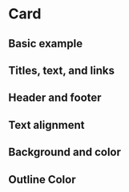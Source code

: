 # Card

## Basic example

<code-preview>
  <template>
    <div class="flex flex-col w-full overflow-auto bg-white border border-gray-400 rounded sm:w-2/5">
      <img src="https://picsum.photos/500/250" alt="placeholder" class="object-cover h-48 min-w-full" />
      <div class="p-4 h-2/3">
        <h5 class="mb-3 text-xl font-medium">Card With top Image</h5>
        <p class="m-0 mb-4">Some quick example text to build on the card title and make up the bulk of the card's content.</p>
        <a href="#!" role="button" class="inline-block px-3 py-2 text-base font-normal leading-6 text-center text-white align-middle bg-blue-600 border-transparent border-solid rounded cursor-pointer hover:bg-blue-700 hover:no-underline focus:outline-none active:bg-blue-700 active:no-underline">Go somewhere</a>
      </div>
    </div>
  </template>
</code-preview>

<code-preview>
  <template>
    <div class="flex flex-col w-full overflow-auto bg-white border border-gray-400 rounded sm:w-2/5">
      <div class="p-4 h-2/3">
        <h5 class="mb-3 text-xl font-medium">Card With bottom Image</h5>
        <p class="m-0 mb-4">Some quick example text to build on the card title and make up the bulk of the card's content.</p>
        <a href="#!" role="button" class="inline-block px-3 py-2 text-base font-normal leading-6 text-center text-white align-middle bg-blue-600 border-transparent border-solid rounded cursor-pointer hover:bg-blue-700 hover:no-underline focus:outline-none active:bg-blue-700 active:no-underline">Go somewhere</a>
      </div>
      <img src="https://picsum.photos/500/250" alt="placeholder" class="object-cover h-48 min-w-full" />
    </div>
  </template>
</code-preview>

<code-preview>
  <template>
    <div class="flex flex-col w-full overflow-auto bg-white border border-gray-400 rounded sm:w-2/5 sm:flex-row">
      <div class="w-full sm:w-1/3"><img src="https://picsum.photos/640/250" alt="placeholder" class="object-cover min-h-full"/></div>
      <div class="w-full p-4 sm:w-2/3">
        <h5 class="mb-3 text-xl font-medium">Card with right Image</h5>
        <p class="m-0 mb-4">Some quick example text to build on the card title and make up the bulk of the card's content.</p>
        <a
          href="#!"
          role="button"
          class="inline-block px-3 py-2 text-base font-normal leading-6 text-center text-white align-middle bg-blue-600 border-transparent border-solid rounded cursor-pointer hover:bg-blue-700 hover:no-underline focus:outline-none active:bg-blue-700 active:no-underline"
          >Go somewhere</a
        >
      </div>
    </div>
  </template>
</code-preview>

<code-preview>
  <template>
    <div class="flex flex-col w-full overflow-auto bg-white border border-gray-400 rounded sm:w-2/5 sm:flex-row-reverse">
      <div class="w-full sm:w-1/3"><img src="https://picsum.photos/640/250" alt="placeholder" class="object-cover min-h-full"/></div>
      <div class="w-full p-4 sm:w-2/3">
        <h5 class="mb-3 text-xl font-medium">Card with right Image</h5>
        <p class="m-0 mb-4">Some quick example text to build on the card title and make up the bulk of the card's content.</p>
        <a
          href="#!"
          role="button"
          class="inline-block px-3 py-2 text-base font-normal leading-6 text-center text-white align-middle bg-blue-600 border-transparent border-solid rounded cursor-pointer hover:bg-blue-700 hover:no-underline focus:outline-none active:bg-blue-700 active:no-underline"
          >Go somewhere</a
        >
      </div>
    </div>
  </template>
</code-preview>

<code-preview>
  <template>
    <div class="relative w-full overflow-auto text-white bg-white border border-gray-400 rounded sm:w-2/5">
      <div class="relative z-10 p-4">
        <h5 class="mb-3 text-xl font-medium">Overlayed Card</h5>
        <p class="m-0 mb-4">Some quick example text to build on the card title and make up the bulk of the card's content.</p>
        <a
          href="#!"
          role="button"
          class="inline-block px-3 py-2 text-base font-normal leading-6 text-center text-white align-middle bg-blue-600 border-transparent border-solid rounded cursor-pointer hover:bg-blue-700 hover:no-underline focus:outline-none active:bg-blue-700 active:no-underline"
          >Go somewhere</a
        >
      </div>
      <img src="https://picsum.photos/640" alt="placeholder" class="absolute top-0 object-cover w-full h-full" />
    </div>
  </template>
</code-preview>

## Titles, text, and links

<code-preview>
  <template>
    <div class="w-full overflow-auto bg-white border border-gray-400 rounded sm:w-2/5">
      <div class="p-4">
        <h5 class="text-xl font-medium">Card title</h5>
        <h6 class="mb-2 text-base font-medium text-gray-700">Card subtitle</h6>
        <p class="m-0 mb-4">Some quick example text to build on the card title and make up the bulk of the card's content.</p>
        <a href="#!" class="inline-block py-2 text-base font-normal leading-6 text-center text-blue-600 align-middle border-transparent border-solid rounded cursor-pointer hover:text-blue-700 active:text-blue-700 hover:underline active:underline focus:outline-none">Card Link</a>
        <a href="#!" class="inline-block px-3 py-2 text-base font-normal leading-6 text-center text-blue-600 align-middle border-transparent border-solid rounded cursor-pointer hover:text-blue-700 active:text-blue-700 hover:underline active:underline focus:outline-none">Another Link</a>
      </div>
    </div>
  </template>
</code-preview>

## Header and footer

<code-preview>
  <template>
    <div class="w-full overflow-auto bg-white border border-gray-400 rounded sm:w-2/5">
      <div class="p-4 bg-gray-300 bg-opacity-25 border-b border-inherit">Featured</div>
      <div class="p-4">
        <h5 class="mb-3 text-xl font-medium">Special title treatment</h5>
        <p class="m-0 mb-4">With supporting text below as a natural lead-in to additional content.</p>
        <a href="#!" role="button" class="inline-block px-3 py-2 text-base font-normal leading-6 text-center text-white align-middle bg-blue-600 border-transparent border-solid rounded cursor-pointer hover:bg-blue-700 hover:no-underline focus:outline-none active:bg-blue-700 active:no-underline">Go somewhere</a>
        <a href="#!" class="inline-block px-3 py-2 text-base font-normal leading-6 text-center text-blue-600 align-middle border-transparent border-solid rounded cursor-pointer hover:text-blue-700 hover:underline focus:outline-none active:text-blue-700 active:underline">Another Link</a>
      </div>
      <div class="p-4 bg-gray-300 bg-opacity-25 border-t border-inherit">2 days ago</div>
    </div>
  </template>
</code-preview>

<code-preview>
  <template>
    <div class="w-full overflow-auto bg-white border border-gray-400 rounded sm:w-2/5">
      <div class="p-4 bg-gray-300 bg-opacity-25 border-b border-inherit">Featured</div>
      <div class="p-4">
        <blockquote>
          <p class="m-0 mb-3 text-xl font-medium">A well-known quote, contained in a blockquote element.</p>
          <footer class="text-base font-medium text-gray-700">- Someone famous in <cite title="Source Title" class="italic">Source Title</cite></footer>
        </blockquote>
      </div>
    </div>
  </template>
</code-preview>

## Text alignment

<code-preview>
  <template>
    <div class="w-full overflow-auto bg-white border border-gray-400 rounded sm:w-2/5">
      <div class="p-4 bg-gray-300 bg-opacity-25 border-b border-inherit">Featured</div>
      <div class="p-4">
        <h5 class="mb-3 text-xl font-medium">Special title treatment</h5>
        <p class="m-0 mb-4">With supporting text below as a natural lead-in to additional content.</p>
        <a href="#!" role="button" class="inline-block px-3 py-2 text-base font-normal leading-6 text-center text-white align-middle bg-blue-600 border-transparent border-solid rounded cursor-pointer hover:bg-blue-700 hover:no-underline focus:outline-none active:bg-blue-700 active:no-underline">Go somewhere</a>
        <a href="#!" class="inline-block px-3 py-2 text-base font-normal leading-6 text-center text-blue-600 align-middle border-transparent border-solid rounded cursor-pointer hover:text-blue-700 hover:underline focus:outline-none active:text-blue-700 active:underline">Another Link</a>
      </div>
      <div class="p-4 bg-gray-300 bg-opacity-25 border-t border-inherit">2 days ago</div>
    </div>
  </template>
</code-preview>

<code-preview>
  <template>
    <div class="w-full overflow-auto text-center bg-white border border-gray-400 rounded sm:w-2/5">
      <div class="p-4 bg-gray-300 bg-opacity-25 border-b border-inherit">Featured</div>
      <div class="p-4">
        <h5 class="mb-3 text-xl font-medium">Special title treatment</h5>
        <p class="m-0 mb-4">With supporting text below as a natural lead-in to additional content.</p>
        <a href="#!" role="button" class="inline-block px-3 py-2 text-base font-normal leading-6 text-center text-white align-middle bg-blue-600 border-transparent border-solid rounded cursor-pointer hover:bg-blue-700 hover:no-underline focus:outline-none active:bg-blue-700 active:no-underline">Go somewhere</a>
        <a href="#!" class="inline-block px-3 py-2 text-base font-normal leading-6 text-center text-blue-600 align-middle border-transparent border-solid rounded cursor-pointer hover:text-blue-700 hover:underline focus:outline-none active:text-blue-700 active:underline">Another Link</a>
      </div>
      <div class="p-4 bg-gray-300 bg-opacity-25 border-t border-inherit">2 days ago</div>
    </div>
  </template>
</code-preview>

<code-preview>
  <template>
    <div class="w-full overflow-auto text-right bg-white border border-gray-400 rounded sm:w-2/5">
      <div class="p-4 bg-gray-300 bg-opacity-25 border-b border-inherit">Featured</div>
      <div class="p-4">
        <h5 class="mb-3 text-xl font-medium">Special title treatment</h5>
        <p class="m-0 mb-4">With supporting text below as a natural lead-in to additional content.</p>
        <a href="#!" role="button" class="inline-block px-3 py-2 text-base font-normal leading-6 text-center text-white align-middle bg-blue-600 border-transparent border-solid rounded cursor-pointer hover:bg-blue-700 hover:no-underline focus:outline-none active:bg-blue-700 active:no-underline">Go somewhere</a>
        <a href="#!" class="inline-block px-3 py-2 text-base font-normal leading-6 text-center text-blue-600 align-middle border-transparent border-solid rounded cursor-pointer hover:text-blue-700 hover:underline focus:outline-none active:text-blue-700 active:underline">Another Link</a>
      </div>
      <div class="p-4 bg-gray-300 bg-opacity-25 border-t border-inherit">2 days ago</div>
    </div>
  </template>
</code-preview>

## Background and color

<code-preview>
  <template>
    <div class="w-full overflow-auto text-white bg-blue-600 border border-blue-700 rounded sm:w-2/5">
      <div class="p-4 bg-gray-500 bg-opacity-25 border-b border-blue-700">Header</div>
      <div class="p-4">
        <h5 class="mb-3 text-xl font-medium">Primary Card</h5>
        <p class="m-0 mb-4">With supporting text below as a natural lead-in to additional content.</p>
      </div>
    </div>
  </template>
</code-preview>

<code-preview>
  <template>
    <div class="w-full overflow-auto text-white bg-gray-600 border border-gray-700 rounded sm:w-2/5">
      <div class="p-4 bg-gray-500 bg-opacity-25 border-b border-gray-700">Header</div>
      <div class="p-4">
        <h5 class="mb-3 text-xl font-medium">Secondary Card</h5>
        <p class="m-0 mb-4">With supporting text below as a natural lead-in to additional content.</p>
      </div>
    </div>
  </template>
</code-preview>

<code-preview>
  <template>
    <div class="w-full overflow-auto text-white bg-green-500 border border-green-600 rounded sm:w-2/5">
      <div class="p-4 bg-gray-500 bg-opacity-25 border-b border-green-600">Header</div>
      <div class="p-4">
        <h5 class="mb-3 text-xl font-medium">Success Card</h5>
        <p class="m-0 mb-4">With supporting text below as a natural lead-in to additional content.</p>
      </div>
    </div>
  </template>
</code-preview>

<code-preview>
  <template>
    <div class="w-full overflow-auto text-white bg-red-600 border border-red-700 rounded sm:w-2/5">
      <div class="p-4 bg-gray-500 bg-opacity-25 border-b border-red-700">Header</div>
      <div class="p-4">
        <h5 class="mb-3 text-xl font-medium">Danger Card</h5>
        <p class="m-0 mb-4">With supporting text below as a natural lead-in to additional content.</p>
      </div>
    </div>
  </template>
</code-preview>

<code-preview>
  <template>
    <div class="w-full overflow-auto text-white bg-yellow-500 border border-yellow-600 rounded sm:w-2/5">
      <div class="p-4 bg-gray-300 bg-opacity-25 border-b border-yellow-600">Header</div>
      <div class="p-4">
        <h5 class="mb-3 text-xl font-medium">Warning Card</h5>
        <p class="m-0 mb-4">With supporting text below as a natural lead-in to additional content.</p>
      </div>
    </div>
  </template>
</code-preview>

<code-preview>
  <template>
    <div class="w-full overflow-auto text-white bg-teal-500 border border-teal-600 rounded sm:w-2/5">
      <div class="p-4 bg-gray-500 bg-opacity-25 border-b border-teal-600">Header</div>
      <div class="p-4">
        <h5 class="mb-3 text-xl font-medium">Info Card</h5>
        <p class="m-0 mb-4">With supporting text below as a natural lead-in to additional content.</p>
      </div>
    </div>
  </template>
</code-preview>

<code-preview>
  <template>
    <div class="w-full overflow-auto bg-gray-200 border border-gray-300 rounded sm:w-2/5 text-dark">
      <div class="p-4 bg-gray-300 bg-opacity-25 border-b border-gray-300">Header</div>
      <div class="p-4">
        <h5 class="mb-3 text-xl font-medium">Light Card</h5>
        <p class="m-0 mb-4">With supporting text below as a natural lead-in to additional content.</p>
      </div>
    </div>
  </template>
</code-preview>

<code-preview>
  <template>
    <div class="w-full overflow-auto text-white bg-gray-800 border border-gray-900 rounded sm:w-2/5">
      <div class="p-4 bg-gray-700 bg-opacity-25 border-b border-gray-900">Header</div>
      <div class="p-4">
        <h5 class="mb-3 text-xl font-medium">Dark Card</h5>
        <p class="m-0 mb-4">With supporting text below as a natural lead-in to additional content.</p>
      </div>
    </div>
  </template>
</code-preview>

## Outline Color

<code-preview>
  <template>
    <div class="w-full overflow-auto text-blue-600 border border-blue-600 rounded sm:w-2/5">
      <div class="p-4 bg-gray-300 bg-opacity-25">Header</div>
      <div class="p-4">
        <h5 class="mb-3 text-xl font-medium">Primary Card</h5>
        <p class="m-0 mb-4">With supporting text below as a natural lead-in to additional content.</p>
      </div>
    </div>
  </template>
</code-preview>

<code-preview>
  <template>
    <div class="w-full overflow-auto text-gray-600 border border-gray-600 rounded sm:w-2/5">
      <div class="p-4 bg-gray-300 bg-opacity-25">Header</div>
      <div class="p-4">
        <h5 class="mb-3 text-xl font-medium">Secondary Card</h5>
        <p class="m-0 mb-4">With supporting text below as a natural lead-in to additional content.</p>
      </div>
    </div>
  </template>
</code-preview>

<code-preview>
  <template>
    <div class="w-full overflow-auto text-green-500 border border-green-500 rounded sm:w-2/5">
      <div class="p-4 bg-gray-300 bg-opacity-25">Header</div>
      <div class="p-4">
        <h5 class="mb-3 text-xl font-medium">Success Card</h5>
        <p class="m-0 mb-4">With supporting text below as a natural lead-in to additional content.</p>
      </div>
    </div>
  </template>
</code-preview>

<code-preview>
  <template>
    <div class="w-full overflow-auto text-red-600 border border-red-600 rounded sm:w-2/5">
      <div class="p-4 bg-gray-300 bg-opacity-25">Header</div>
      <div class="p-4">
        <h5 class="mb-3 text-xl font-medium">Danger Card</h5>
        <p class="m-0 mb-4">With supporting text below as a natural lead-in to additional content.</p>
      </div>
    </div>
  </template>
</code-preview>

<code-preview>
  <template>
    <div class="w-full overflow-auto text-yellow-500 border border-yellow-500 rounded sm:w-2/5">
      <div class="p-4 bg-gray-300 bg-opacity-25">Header</div>
      <div class="p-4">
        <h5 class="mb-3 text-xl font-medium">Warning Card</h5>
        <p class="m-0 mb-4">With supporting text below as a natural lead-in to additional content.</p>
      </div>
    </div>
  </template>
</code-preview>

<code-preview>
  <template>
    <div class="w-full overflow-auto text-teal-500 border border-teal-500 rounded sm:w-2/5">
      <div class="p-4 bg-gray-300 bg-opacity-25">Header</div>
      <div class="p-4">
        <h5 class="mb-3 text-xl font-medium">Info Card</h5>
        <p class="m-0 mb-4">With supporting text below as a natural lead-in to additional content.</p>
      </div>
    </div>
  </template>
</code-preview>

<code-preview>
  <template>
    <div class="w-full overflow-auto text-gray-800 border border-gray-200 rounded sm:w-2/5 text-">
      <div class="p-4 bg-gray-300 bg-opacity-25">Header</div>
      <div class="p-4">
        <h5 class="mb-3 text-xl font-medium">Light Card</h5>
        <p class="m-0 mb-4">With supporting text below as a natural lead-in to additional content.</p>
      </div>
    </div>
  </template>
</code-preview>

<code-preview>
  <template>
    <div class="w-full overflow-auto text-gray-800 border border-gray-800 rounded sm:w-2/5">
      <div class="p-4 bg-gray-300 bg-opacity-25">Header</div>
      <div class="p-4">
        <h5 class="mb-3 text-xl font-medium">Dark Card</h5>
        <p class="m-0 mb-4">With supporting text below as a natural lead-in to additional content.</p>
      </div>
    </div>
  </template>
</code-preview>
